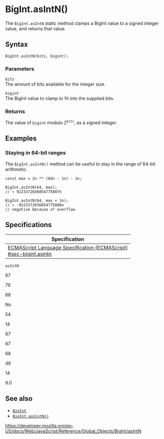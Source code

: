 BigInt.asIntN()
===============

The `BigInt.asIntN` static method clamps a BigInt value to a signed integer value, and returns that value.

Syntax
------

    BigInt.asIntN(bits, bigint);

### Parameters

`bits`  
The amount of bits available for the integer size.

`bigint`  
The BigInt value to clamp to fit into the supplied bits.

### Returns

The value of `bigint` modulo 2<sup>`bits`</sup>, as a signed integer.

Examples
--------

### Staying in 64-bit ranges

The `BigInt.asIntN()` method can be useful to stay in the range of 64-bit arithmetic.

    const max = 2n ** (64n - 1n) - 1n;

    BigInt.asIntN(64, max);
    // ↪ 9223372036854775807n

    BigInt.asIntN(64, max + 1n);
    // ↪ -9223372036854775808n
    // negative because of overflow

Specifications
--------------

<table><thead><tr class="header"><th>Specification</th></tr></thead><tbody><tr class="odd"><td><a href="https://tc39.es/ecma262/#sec-bigint.asintn">ECMAScript Language Specification (ECMAScript)<br />
<span class="small">#sec-bigint.asintn</span></a></td></tr></tbody></table>

`asIntN`

67

79

68

No

54

14

67

67

68

48

14

9.0

See also
--------

-   [`BigInt`](../bigint)
-   [`BigInt.asUintN()`](asuintn)

<a href="https://developer.mozilla.org/en-US/docs/Web/JavaScript/Reference/Global_Objects/BigInt/asIntN" class="_attribution-link">https://developer.mozilla.org/en-US/docs/Web/JavaScript/Reference/Global_Objects/BigInt/asIntN</a>

